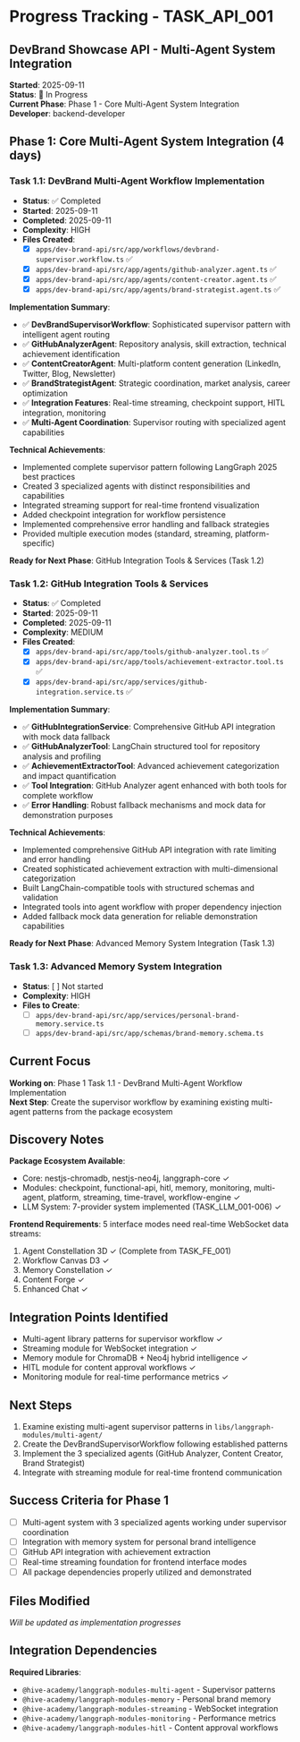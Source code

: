 # Progress Tracking - TASK_API_001

## DevBrand Showcase API - Multi-Agent System Integration

**Started**: 2025-09-11  
**Status**: 🔄 In Progress  
**Current Phase**: Phase 1 - Core Multi-Agent System Integration  
**Developer**: backend-developer

## Phase 1: Core Multi-Agent System Integration (4 days)

### Task 1.1: DevBrand Multi-Agent Workflow Implementation

- **Status**: ✅ Completed
- **Started**: 2025-09-11
- **Completed**: 2025-09-11
- **Complexity**: HIGH
- **Files Created**:
  - [x] `apps/dev-brand-api/src/app/workflows/devbrand-supervisor.workflow.ts` ✅
  - [x] `apps/dev-brand-api/src/app/agents/github-analyzer.agent.ts` ✅
  - [x] `apps/dev-brand-api/src/app/agents/content-creator.agent.ts` ✅
  - [x] `apps/dev-brand-api/src/app/agents/brand-strategist.agent.ts` ✅

**Implementation Summary**:

- ✅ **DevBrandSupervisorWorkflow**: Sophisticated supervisor pattern with intelligent agent routing
- ✅ **GitHubAnalyzerAgent**: Repository analysis, skill extraction, technical achievement identification
- ✅ **ContentCreatorAgent**: Multi-platform content generation (LinkedIn, Twitter, Blog, Newsletter)
- ✅ **BrandStrategistAgent**: Strategic coordination, market analysis, career optimization
- ✅ **Integration Features**: Real-time streaming, checkpoint support, HITL integration, monitoring
- ✅ **Multi-Agent Coordination**: Supervisor routing with specialized agent capabilities

**Technical Achievements**:

- Implemented complete supervisor pattern following LangGraph 2025 best practices
- Created 3 specialized agents with distinct responsibilities and capabilities
- Integrated streaming support for real-time frontend visualization
- Added checkpoint integration for workflow persistence
- Implemented comprehensive error handling and fallback strategies
- Provided multiple execution modes (standard, streaming, platform-specific)

**Ready for Next Phase**: GitHub Integration Tools & Services (Task 1.2)

### Task 1.2: GitHub Integration Tools & Services

- **Status**: ✅ Completed
- **Started**: 2025-09-11
- **Completed**: 2025-09-11
- **Complexity**: MEDIUM
- **Files Created**:
  - [x] `apps/dev-brand-api/src/app/tools/github-analyzer.tool.ts` ✅
  - [x] `apps/dev-brand-api/src/app/tools/achievement-extractor.tool.ts` ✅
  - [x] `apps/dev-brand-api/src/app/services/github-integration.service.ts` ✅

**Implementation Summary**:

- ✅ **GitHubIntegrationService**: Comprehensive GitHub API integration with mock data fallback
- ✅ **GitHubAnalyzerTool**: LangChain structured tool for repository analysis and profiling
- ✅ **AchievementExtractorTool**: Advanced achievement categorization and impact quantification
- ✅ **Tool Integration**: GitHub Analyzer agent enhanced with both tools for complete workflow
- ✅ **Error Handling**: Robust fallback mechanisms and mock data for demonstration purposes

**Technical Achievements**:

- Implemented comprehensive GitHub API integration with rate limiting and error handling
- Created sophisticated achievement extraction with multi-dimensional categorization
- Built LangChain-compatible tools with structured schemas and validation
- Integrated tools into agent workflow with proper dependency injection
- Added fallback mock data generation for reliable demonstration capabilities

**Ready for Next Phase**: Advanced Memory System Integration (Task 1.3)

### Task 1.3: Advanced Memory System Integration

- **Status**: [ ] Not started
- **Complexity**: HIGH
- **Files to Create**:
  - [ ] `apps/dev-brand-api/src/app/services/personal-brand-memory.service.ts`
  - [ ] `apps/dev-brand-api/src/app/schemas/brand-memory.schema.ts`

## Current Focus

**Working on**: Phase 1 Task 1.1 - DevBrand Multi-Agent Workflow Implementation  
**Next Step**: Create the supervisor workflow by examining existing multi-agent patterns from the package ecosystem

## Discovery Notes

**Package Ecosystem Available**:

- Core: nestjs-chromadb, nestjs-neo4j, langgraph-core ✓
- Modules: checkpoint, functional-api, hitl, memory, monitoring, multi-agent, platform, streaming, time-travel, workflow-engine ✓
- LLM System: 7-provider system implemented (TASK_LLM_001-006) ✓

**Frontend Requirements**: 5 interface modes need real-time WebSocket data streams:

1. Agent Constellation 3D ✓ (Complete from TASK_FE_001)
2. Workflow Canvas D3 ✓
3. Memory Constellation ✓
4. Content Forge ✓
5. Enhanced Chat ✓

## Integration Points Identified

- Multi-agent library patterns for supervisor workflow ✓
- Streaming module for WebSocket integration ✓
- Memory module for ChromaDB + Neo4j hybrid intelligence ✓
- HITL module for content approval workflows ✓
- Monitoring module for real-time performance metrics ✓

## Next Steps

1. Examine existing multi-agent supervisor patterns in `libs/langgraph-modules/multi-agent/`
2. Create the DevBrandSupervisorWorkflow following established patterns
3. Implement the 3 specialized agents (GitHub Analyzer, Content Creator, Brand Strategist)
4. Integrate with streaming module for real-time frontend communication

## Success Criteria for Phase 1

- [ ] Multi-agent system with 3 specialized agents working under supervisor coordination
- [ ] Integration with memory system for personal brand intelligence
- [ ] GitHub API integration with achievement extraction
- [ ] Real-time streaming foundation for frontend interface modes
- [ ] All package dependencies properly utilized and demonstrated

## Files Modified

_Will be updated as implementation progresses_

## Integration Dependencies

**Required Libraries**:

- `@hive-academy/langgraph-modules-multi-agent` - Supervisor patterns
- `@hive-academy/langgraph-modules-memory` - Personal brand memory
- `@hive-academy/langgraph-modules-streaming` - WebSocket integration
- `@hive-academy/langgraph-modules-monitoring` - Performance metrics
- `@hive-academy/langgraph-modules-hitl` - Content approval workflows
